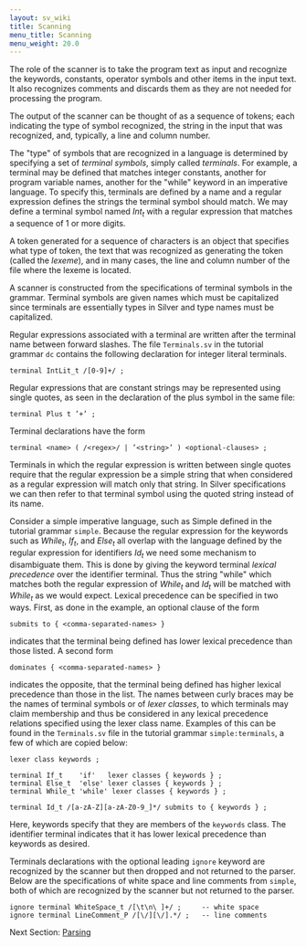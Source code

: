```yaml
---
layout: sv_wiki
title: Scanning
menu_title: Scanning
menu_weight: 20.0
---
```


The role of the scanner is to take the program text as input and recognize the keywords, constants,
operator symbols and other items in the input text.  It also recognizes comments and discards them
as they are not needed for processing the program.

The output of the scanner can be thought of as a sequence of tokens; each indicating the type of
symbol recognized, the string in the input that was recognized, and, typically, a line and column
number.

The "type" of symbols that are recognized in a language is determined by specifying a set of
*terminal symbols*, simply called *terminals*.  For example, a terminal may be defined that matches
integer  constants,  another  for  program  variable  names,  another  for  the  "while"  keyword  in  an
imperative language.  To specify this,  terminals are defined by a name and a regular expression
defines the strings the terminal symbol should match.  We may define a terminal symbol named *Int<sub>t</sub>*
with a regular expression that matches a sequence of 1 or more digits.

A token generated for a sequence of characters is an object that specifies what type of token,
the text that was recognized as generating the token (called the *lexeme*), and in many cases, the
line and column number of the file where the lexeme is located.

A scanner is constructed from the specifications of terminal symbols in the grammar.  Terminal
symbols are given names which must be capitalized since terminals are essentially types in Silver
and type names must be capitalized.

Regular expressions associated with a terminal are written after the terminal name between forward
slashes.  The file `Terminals.sv` in the tutorial grammar `dc` contains the following declaration
for integer literal terminals.

    terminal IntLit_t /[0-9]+/ ;

Regular expressions that are constant strings may be represented using single quotes, as seen in
the declaration of the plus symbol in the same file:

    terminal Plus t ’+’ ;


Terminal declarations have the form

    terminal <name> ( /<regex>/ | ’<string>’ ) <optional-clauses> ;

Terminals in which the regular expression is written between single quotes require that the regular
expression be a simple string that when considered as a regular expression will match only that
string. In Silver specifications we can then refer to that terminal symbol using the quoted string
instead of its name.

Consider a simple imperative language, such as Simple defined in the tutorial grammar `simple`.
Because the regular expression for the keywords such as *While<sub>t</sub>*, *If<sub>t</sub>*, and *Else<sub>t</sub>* all overlap with the
language defined by the regular expression for identifiers *Id<sub>t</sub>* we need some mechanism to disambiguate
them. This is done by giving the keyword terminal *lexical precedence* over the identifier
terminal. Thus the string "while" which matches both the regular expression of *While<sub>t</sub>* and *Id<sub>t</sub>*
will be matched with *While<sub>t</sub>* as we would expect. Lexical precedence can be specified in two ways.
First, as done in the example, an optional clause of the form

    submits to { <comma-separated-names> }

indicates that the terminal being defined has lower lexical precedence than those listed. A second
form

    dominates { <comma-separated-names> }

indicates the opposite, that the terminal being defined has higher lexical precedence than those in
the list. The names between curly braces may be the names of terminal symbols or of *lexer classes*,
to which terminals may claim membership and thus be considered in any lexical precedence relations
specified using the lexer class name. Examples of this can be found in the `Terminals.sv` file in the
tutorial grammar `simple:terminals`, a few of which are copied below:

```
lexer class keywords ;

terminal If_t    'if'   lexer classes { keywords } ;
terminal Else_t  'else' lexer classes { keywords } ;
terminal While_t 'while' lexer classes { keywords } ;

terminal Id_t /[a-zA-Z][a-zA-Z0-9_]*/ submits to { keywords } ;
```

Here, keywords specify that they are members of the `keywords` class. The identifier terminal
indicates that it has lower lexical precedence than keywords as desired.

Terminals declarations with the optional leading `ignore` keyword are recognized by the scanner
but then dropped and not returned to the parser. Below are the specifications of white space and
line comments from `simple`, both of which are recognized by the scanner but not returned to the
parser.

```
ignore terminal WhiteSpace_t /[\t\n\ ]+/ ;     -- white space
ignore terminal LineComment_P /[\/][\/].*/ ;   -- line comments
```

Next Section: [Parsing](../3_parsing)
